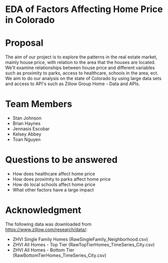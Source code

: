 # EDA of Factors Affecting Home Price in Colorado


# Proposal
The aim of our project is to explore the patterns in the real estate market, mainly house price, with relation to the area that the houses are located. We’ll examine relationships between house price and different variables such as proximity to parks, access to healthcare, schools in the area, ect. We aim to do our analysis on the state of Colorado by using large data sets and access to API's such as Zillow Group Home - Data and APIs.


# Team Members
  * Stan Johnson
  * Brian Haynes
  * Jennasis Escobar
  * Kelsey Abbey
  * Toan Nguyen

# Questions to be answered
  * How does healthcare affect home price
  * How does proximity to parks affect home price
  * How do local schools affect home price
  * What other factors have a large impact




# Acknowledgment
The following data was downloaded from https://www.zillow.com/research/data/:
 * ZHVI Single Family Homes (RawSingleFamily_Neighborhood.csv)
 * ZHVI All Homes - Top Tier (RawTopTierHomes_TimeSeries_City.csv)
 * ZHVI All Homes - Bottom Tier (RawBottomTierHomes_TimeSeries_City.csv)
